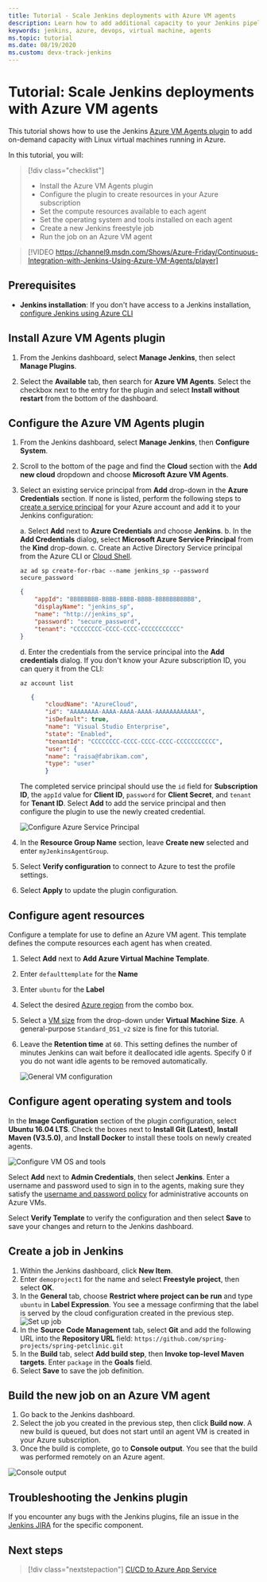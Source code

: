 ```yaml
---
title: Tutorial - Scale Jenkins deployments with Azure VM agents
description: Learn how to add additional capacity to your Jenkins pipelines using Azure virtual machines with the Jenkins Azure VM Agent plug-in.
keywords: jenkins, azure, devops, virtual machine, agents
ms.topic: tutorial
ms.date: 08/19/2020
ms.custom: devx-track-jenkins
---
```


# Tutorial: Scale Jenkins deployments with Azure VM agents

This tutorial shows how to use the Jenkins [Azure VM Agents plugin](https://plugins.jenkins.io/azure-vm-agents) to add on-demand capacity with Linux virtual machines running in Azure.

In this tutorial, you will:

> [!div class="checklist"]
> * Install the Azure VM Agents plugin
> * Configure the plugin to create resources in your Azure subscription
> * Set the compute resources available to each agent
> * Set the operating system and tools installed on each agent
> * Create a new Jenkins freestyle job
> * Run the job on an Azure VM agent

> [!VIDEO https://channel9.msdn.com/Shows/Azure-Friday/Continuous-Integration-with-Jenkins-Using-Azure-VM-Agents/player]

## Prerequisites

- **Jenkins installation**: If you don't have access to a Jenkins installation, [configure Jenkins using Azure CLI](configure-on-linux-vm.md)

## Install Azure VM Agents plugin

1. From the Jenkins dashboard, select **Manage Jenkins**, then select **Manage Plugins**.

1. Select the **Available** tab, then search for **Azure VM Agents**. Select the checkbox next to the entry for the plugin and select **Install without restart** from the bottom of the dashboard.

## Configure the Azure VM Agents plugin

1. From the Jenkins dashboard, select **Manage Jenkins**, then **Configure System**.

1. Scroll to the bottom of the page and find the **Cloud** section with the  **Add new cloud** dropdown and choose **Microsoft Azure VM Agents**.

1. Select an existing service principal from **Add** drop-down in the **Azure Credentials** section. If none is listed, perform the following steps to [create a service principal](/cli/azure/create-an-azure-service-principal-azure-cli?toc=%2fazure%2fazure-resource-manager) for your Azure account and add it to your Jenkins configuration:

    a. Select **Add** next to **Azure Credentials** and choose **Jenkins**.
    b. In the **Add Credentials** dialog, select **Microsoft Azure Service Principal** from the **Kind** drop-down.
    c. Create an Active Directory Service principal from the Azure CLI or [Cloud Shell](/azure/cloud-shell/overview).
    
    ```azurecli-interactive
    az ad sp create-for-rbac --name jenkins_sp --password secure_password
    ```

    ```json
    {
        "appId": "BBBBBBBB-BBBB-BBBB-BBBB-BBBBBBBBBBB",
        "displayName": "jenkins_sp",
        "name": "http://jenkins_sp",
        "password": "secure_password",
        "tenant": "CCCCCCCC-CCCC-CCCC-CCCCCCCCCCC"
    }
    ```
    d. Enter the credentials from the service principal into the **Add credentials** dialog. If you don't know your Azure subscription ID, you can query it from the CLI:
     
     ```azurecli-interactive
     az account list
     ```

     ```json
        {
            "cloudName": "AzureCloud",
            "id": "AAAAAAAA-AAAA-AAAA-AAAA-AAAAAAAAAAAA",
            "isDefault": true,
            "name": "Visual Studio Enterprise",
            "state": "Enabled",
            "tenantId": "CCCCCCCC-CCCC-CCCC-CCCC-CCCCCCCCCCC",
            "user": {
            "name": "raisa@fabrikam.com",
            "type": "user"
            }
     ```

    The completed service principal should use the `id` field for **Subscription ID**, the `appId` value for **Client ID**, `password` for **Client Secret**, and `tenant` for **Tenant ID**. Select **Add** to add the service principal and then configure the plugin to use the newly created credential.

    ![Configure Azure Service Principal](./media/scale-deployments-using-vm-agents/new-service-principal.png)

1. In the **Resource Group Name** section, leave **Create new** selected and enter `myJenkinsAgentGroup`.
1. Select **Verify configuration** to connect to Azure to test the profile settings.
1. Select **Apply** to update the plugin configuration.

## Configure agent resources

Configure a template for use to define an Azure VM agent. This template defines the compute resources each agent has when created.

1. Select **Add** next to **Add Azure Virtual Machine Template**.
1. Enter `defaulttemplate` for the **Name**
1. Enter `ubuntu` for the **Label**
1. Select the desired [Azure region](https://azure.microsoft.com/regions/?ref=microsoft.com&utm_source=microsoft.com&utm_medium=docs&utm_campaign=visualstudio) from the combo box.
1. Select a [VM size](/azure/virtual-machines/linux/sizes) from the drop-down under **Virtual Machine Size**. A general-purpose `Standard_DS1_v2` size is fine for this tutorial.   
1. Leave the **Retention time** at `60`. This setting defines the number of minutes Jenkins can wait before it deallocated idle agents. Specify 0 if you do not want idle agents to be removed automatically.

   ![General VM configuration](./media/scale-deployments-using-vm-agents/general-config.png)

## Configure agent operating system and tools

In the **Image Configuration** section of the plugin configuration, select **Ubuntu 16.04 LTS**. Check the boxes next to **Install Git (Latest)**, **Install Maven (V3.5.0)**, and **Install Docker** to install these tools on newly created agents.

![Configure VM OS and tools](./media/scale-deployments-using-vm-agents/jenkins-os-config.png)

Select **Add** next to **Admin Credentials**, then select **Jenkins**. Enter a username and password used to sign in to the agents, making sure they satisfy the [username and password policy](/azure/virtual-machines/linux/faq#what-are-the-username-requirements-when-creating-a-vm) for administrative accounts on Azure VMs.

Select **Verify Template** to verify the configuration and then select **Save** to save your changes and return to the Jenkins dashboard.

## Create a job in Jenkins

1. Within the Jenkins dashboard, click **New Item**. 
1. Enter `demoproject1` for the name and select **Freestyle project**, then select **OK**.
1. In the **General** tab, choose **Restrict where project can be run** and type `ubuntu` in **Label Expression**. You see a message confirming that the label is served by the cloud configuration created in the previous step. 
   ![Set up job](./media/scale-deployments-using-vm-agents/job-config.png)
1. In the **Source Code Management** tab, select **Git** and add the following URL into the **Repository URL** field: `https://github.com/spring-projects/spring-petclinic.git`
1. In the **Build** tab, select **Add build step**, then **Invoke top-level Maven targets**. Enter `package` in the **Goals** field.
1. Select **Save** to save the job definition.

## Build the new job on an Azure VM agent

1. Go back to the Jenkins dashboard.
1. Select the job you created in the previous step, then click **Build now**. A new build is queued, but does not start until an agent VM is created in your Azure subscription.
1. Once the build is complete, go to **Console output**. You see that the build was performed remotely on an Azure agent.

![Console output](./media/scale-deployments-using-vm-agents/console-output.png)

## Troubleshooting the Jenkins plugin

If you encounter any bugs with the Jenkins plugins, file an issue in the [Jenkins JIRA](https://issues.jenkins-ci.org/) for the specific component.

## Next steps

> [!div class="nextstepaction"]
> [CI/CD to Azure App Service](deploy-from-github-to-azure-app-service.md)